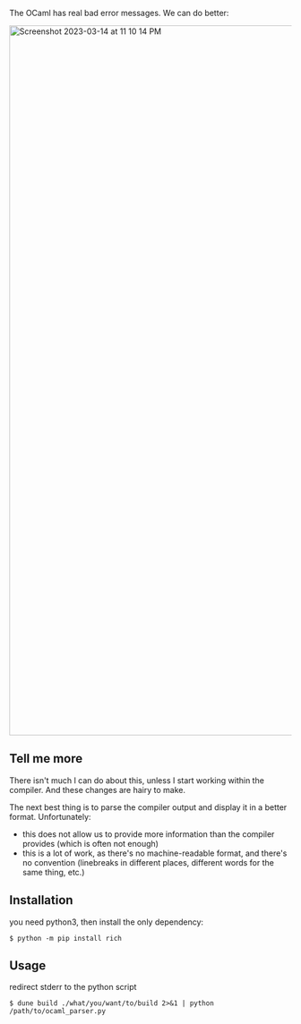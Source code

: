 The OCaml has real bad error messages. We can do better:

<img width="1269" alt="Screenshot 2023-03-14 at 11 10 14 PM" src="https://user-images.githubusercontent.com/1316043/225153659-c446b85d-5cc3-400c-a6b6-7cb8bfd834f4.png">

## Tell me more

There isn't much I can do about this, unless I start working within the compiler. And these changes are hairy to make.

The next best thing is to parse the compiler output and display it in a better format. Unfortunately:

* this does not allow us to provide more information than the compiler provides (which is often not enough)
* this is a lot of work, as there's no machine-readable format, and there's no convention (linebreaks in different places, different words for the same thing, etc.)

## Installation

you need python3, then install the only dependency:

```console
$ python -m pip install rich
```

## Usage

redirect stderr to the python script

```console
$ dune build ./what/you/want/to/build 2>&1 | python /path/to/ocaml_parser.py
```
